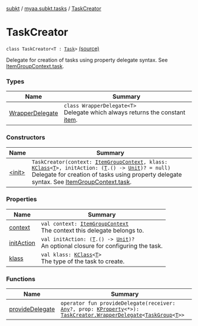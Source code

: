 [subkt](../../index.md) / [myaa.subkt.tasks](../index.md) / [TaskCreator](./index.md)

# TaskCreator

`class TaskCreator<T : `[`Task`](https://docs.gradle.org/current/javadoc/org/gradle/api/Task.html)`>` [(source)](https://github.com/Myaamori/SubKt/blob/0.1.8/src/main/kotlin/myaa/subkt/tasks/tasks.kt#L226)

Delegate for creation of tasks using property delegate syntax.
See [ItemGroupContext.task](../-item-group-context/task.md).

### Types

| Name | Summary |
|---|---|
| [WrapperDelegate](-wrapper-delegate/index.md) | `class WrapperDelegate<T>`<br>Delegate which always returns the constant [item](-wrapper-delegate/item.md). |

### Constructors

| Name | Summary |
|---|---|
| [&lt;init&gt;](-init-.md) | `TaskCreator(context: `[`ItemGroupContext`](../-item-group-context/index.md)`, klass: `[`KClass`](https://kotlinlang.org/api/latest/jvm/stdlib/kotlin.reflect/-k-class/index.html)`<`[`T`](index.md#T)`>, initAction: (`[`T`](index.md#T)`.() -> `[`Unit`](https://kotlinlang.org/api/latest/jvm/stdlib/kotlin/-unit/index.html)`)? = null)`<br>Delegate for creation of tasks using property delegate syntax. See [ItemGroupContext.task](../-item-group-context/task.md). |

### Properties

| Name | Summary |
|---|---|
| [context](context.md) | `val context: `[`ItemGroupContext`](../-item-group-context/index.md)<br>The context this delegate belongs to. |
| [initAction](init-action.md) | `val initAction: (`[`T`](index.md#T)`.() -> `[`Unit`](https://kotlinlang.org/api/latest/jvm/stdlib/kotlin/-unit/index.html)`)?`<br>An optional closure for configuring the task. |
| [klass](klass.md) | `val klass: `[`KClass`](https://kotlinlang.org/api/latest/jvm/stdlib/kotlin.reflect/-k-class/index.html)`<`[`T`](index.md#T)`>`<br>The type of the task to create. |

### Functions

| Name | Summary |
|---|---|
| [provideDelegate](provide-delegate.md) | `operator fun provideDelegate(receiver: `[`Any`](https://kotlinlang.org/api/latest/jvm/stdlib/kotlin/-any/index.html)`?, prop: `[`KProperty`](https://kotlinlang.org/api/latest/jvm/stdlib/kotlin.reflect/-k-property/index.html)`<*>): `[`TaskCreator.WrapperDelegate`](-wrapper-delegate/index.md)`<`[`TaskGroup`](../-task-group/index.md)`<`[`T`](index.md#T)`>>` |
